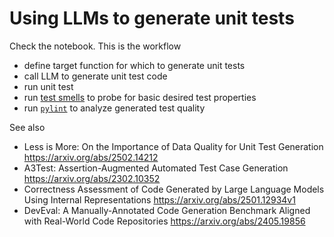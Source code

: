 # Using LLMs to generate unit tests

Check the notebook. This is the workflow

- define target function for which to generate unit tests
- call LLM to generate unit test code
- run unit test
- run [test smells](https://github.com/maxpacs98/disertation) to probe for basic desired test properties
- run [`pylint`](https://www.pylint.org/) to analyze generated test quality


See also

- Less is More: On the Importance of Data Quality for Unit Test Generation https://arxiv.org/abs/2502.14212 
- A3Test: Assertion-Augmented Automated Test Case Generation https://arxiv.org/abs/2302.10352 
- Correctness Assessment of Code Generated by Large Language Models Using Internal Representations https://arxiv.org/abs/2501.12934v1 
- DevEval: A Manually-Annotated Code Generation Benchmark Aligned with Real-World Code Repositories https://arxiv.org/abs/2405.19856 
